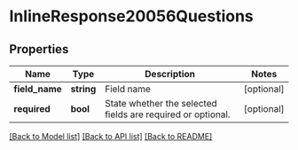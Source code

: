 # InlineResponse20056Questions

## Properties
Name | Type | Description | Notes
------------ | ------------- | ------------- | -------------
**field_name** | **string** | Field name | [optional] 
**required** | **bool** | State whether the selected fields are required or optional. | [optional] 

[[Back to Model list]](../README.md#documentation-for-models) [[Back to API list]](../README.md#documentation-for-api-endpoints) [[Back to README]](../README.md)



